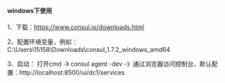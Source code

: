#### windows下使用
1、下载：https://www.consul.io/downloads.html

2、配置环境变量，例如：C:\Users\15158\Downloads\consul_1.7.2_windows_amd64

3、启动：
  打开cmd -》 consul agent -dev 
  -》通过浏览器访问控制台，默认配置：http://localhost:8500/ui/dc1/services
  
